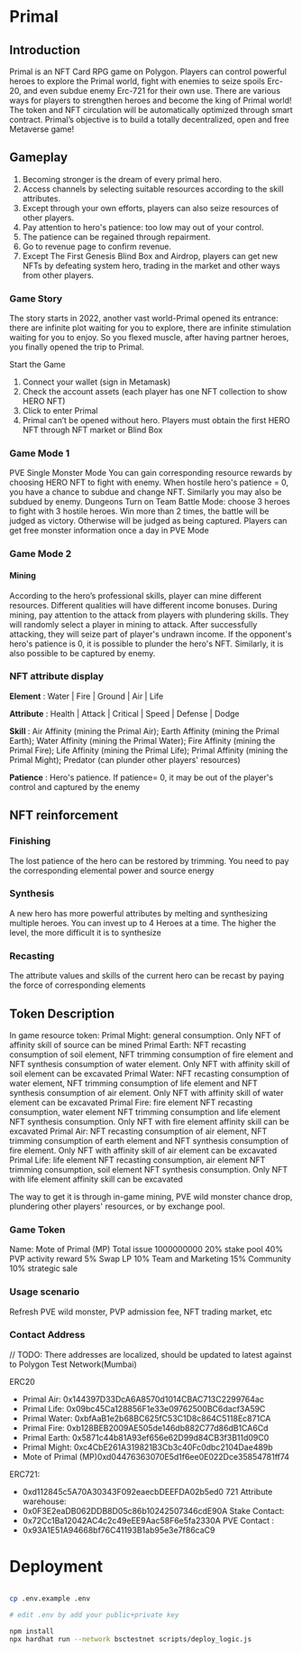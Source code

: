 # Primal
## Introduction
Primal is an NFT Card RPG game on Polygon.
Players can control powerful heroes to explore the Primal world, fight with enemies to seize spoils Erc-20, and even subdue enemy Erc-721 for their own use. There are various ways for players to strengthen heroes and become the king of Primal world!
The token and NFT circulation will be automatically optimized through smart contract.
Primal’s objective is to build a totally decentralized, open and free Metaverse game!

## Gameplay
1. Becoming stronger is the dream of every primal hero.
2. Access channels by selecting suitable resources according to the skill attributes.
3. Except through your own efforts, players can also seize resources of other players.
4. Pay attention to hero's patience: too low may out of your control.
5. The patience can be regained through repairment.
6. Go to revenue page to confirm revenue.
7. Except The First Genesis Blind Box and Airdrop, players can get new NFTs by defeating system hero, trading in the market and other ways from other players.

### Game Story
The story starts in 2022, another vast world-Primal opened its entrance: there are infinite plot waiting for you to explore, there are infinite stimulation waiting for you to enjoy.
So you flexed muscle, after having partner heroes, you finally opened the trip to Primal.

Start the Game
1. Connect your wallet (sign in Metamask)
2. Check the account assets (each player has one NFT collection to show HERO NFT)
3. Click to enter Primal
4. Primal can’t be opened without hero. Players must obtain the first HERO NFT through NFT market or Blind Box

### Game Mode 1
PVE
Single Monster Mode
You can gain corresponding resource rewards by choosing HERO NFT to fight with enemy. When hostile hero's patience = 0, you have a chance to subdue and change NFT. Similarly you may also be subdued by enemy.
Dungeons
Turn on Team Battle Mode: choose 3 heroes to fight with 3 hostile heroes.
Win more than 2 times, the battle will be judged as victory. Otherwise will be judged as being captured.
Players can get free monster information once a day in PVE Mode

### Game Mode 2
#### Mining
According to the hero’s professional skills, player can mine different resources. Different qualities will have different income bonuses.
During mining, pay attention to the attack from players with plundering skills. They will randomly select a player in mining to attack. After successfully attacking, they will seize part of player's undrawn income. If the opponent's hero's patience is 0, it is possible to plunder the hero's NFT. Similarly, it is also possible to be captured by enemy.

### NFT attribute display
**Element** :
Water | Fire | Ground | Air | Life

**Attribute** :
Health | Attack | Critical | Speed | Defense | Dodge

**Skill** :
Air Affinity (mining the Primal Air); Earth Affinity (mining the Primal Earth); Water Affinity (mining the Primal Water); Fire Affinity (mining the Primal Fire); Life Affinity (mining the Primal Life); Primal Affinity (mining the Primal Might); Predator (can plunder other players' resources)

**Patience** :
Hero's patience. If patience= 0, it may be out of the player's control and captured by the enemy

## NFT reinforcement

### Finishing
The lost patience of the hero can be restored by trimming. You need to pay the corresponding elemental power and source energy

### Synthesis
A new hero has more powerful attributes by melting and synthesizing multiple heroes. You can invest up to 4 Heroes at a time. The higher the level, the more difficult it is to synthesize

### Recasting
The attribute values and skills of the current hero can be recast by paying the force of corresponding elements

## Token Description
In game resource token:
Primal Might: general consumption. Only NFT of affinity skill of source can be mined
Primal Earth: NFT recasting consumption of soil element, NFT trimming consumption of fire element and NFT synthesis consumption of water element. Only NFT with affinity skill of soil element can be excavated
Primal Water: NFT recasting consumption of water element, NFT trimming consumption of life element and NFT synthesis consumption of air element. Only NFT with affinity skill of water element can be excavated
Primal Fire: fire element NFT recasting consumption, water element NFT trimming consumption and life element NFT synthesis consumption. Only NFT with fire element affinity skill can be excavated
Primal Air: NFT recasting consumption of air element, NFT trimming consumption of earth element and NFT synthesis consumption of fire element. Only NFT with affinity skill of air element can be excavated
Primal Life: life element NFT recasting consumption, air element NFT trimming consumption, soil element NFT synthesis consumption. Only NFT with life element affinity skill can be excavated

The way to get it is through in-game mining, PVE wild monster chance drop, plundering other players' resources, or by exchange pool.

### Game Token
Name: Mote of Primal (MP)
Total issue 1000000000
20% stake pool
40% PVP activity reward
5%  Swap LP
10% Team and Marketing
15% Community
10% strategic sale

### Usage scenario

Refresh PVE wild monster, PVP admission fee, NFT trading market, etc

### Contact Address

// TODO: There addresses are localized, should be updated to latest against to Polygon Test Network(Mumbai)

ERC20
- Primal Air: 0x144397D33DcA6A8570d1014CBAC713C2299764ac
- Primal Life: 0x09bc45Ca128856F1e33e09762500BC6dacf3A59C
- Primal Water: 0xbfAaB1e2b68BC625fC53C1D8c864C5118Ec871CA
- Primal Fire: 0xb128BEB2009AE505de146db882C77d86dB1CA6Cd
- Primal Earth: 0x5871c44b81A93ef656e62D99d84CB3f3B11d09C0
- Primal Might: 0xc4CbE261A319821B3Cb3c40Fc0dbc2104Dae489b
- Mote of Primal (MP)0xd04476363070E5d1f6ee0E022Dce35854781ff74

ERC721: 
- 0xd112845c5A70A30343F092eaecbDEEFDA02b5ed0
721 Attribute warehouse: 
- 0x0F3E2eaDB062DDB8D05c86b10242507346cdE90A
Stake Contact: 
- 0x72Cc1Ba12042AC4c2c49eEE9Aac58F6e5fa2330A
PVE Contact :
- 0x93A1E51A94668bf76C41193B1ab95e3e7f86caC9


# Deployment

```bash

cp .env.example .env 

# edit .env by add your public+private key

npm install
npx hardhat run --network bsctestnet scripts/deploy_logic.js
```